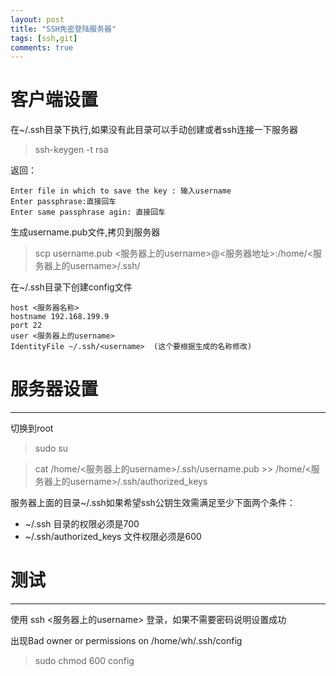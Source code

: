 ```yaml
---
layout: post
title: "SSH免密登陆服务器"
tags: [ssh,git]
comments: true
---
```


# 客户端设置
在~/.ssh目录下执行,如果没有此目录可以手动创建或者ssh连接一下服务器
> ssh-keygen -t rsa

返回：  
```
Enter file in which to save the key : 输入username
Enter passphrase:直接回车
Enter same passphrase agin: 直接回车
```
生成username.pub文件,拷贝到服务器
> scp username.pub <服务器上的username>@<服务器地址>:/home/<服务器上的username>/.ssh/

在~/.ssh目录下创建config文件
```
host <服务器名称>
hostname 192.168.199.9
port 22
user <服务器上的username>
IdentityFile ~/.ssh/<username>  (这个要根据生成的名称修改)
```

# 服务器设置
---
切换到root
> sudo su

> cat /home/<服务器上的username>/.ssh/username.pub >> /home/<服务器上的username>/.ssh/authorized_keys

服务器上面的目录~/.ssh如果希望ssh公钥生效需满足至少下面两个条件：
* ~/.ssh 目录的权限必须是700 
* ~/.ssh/authorized_keys 文件权限必须是600

# 测试
---
使用 ssh <服务器上的username> 登录，如果不需要密码说明设置成功

出现Bad owner or permissions on /home/wh/.ssh/config
> sudo chmod 600 config